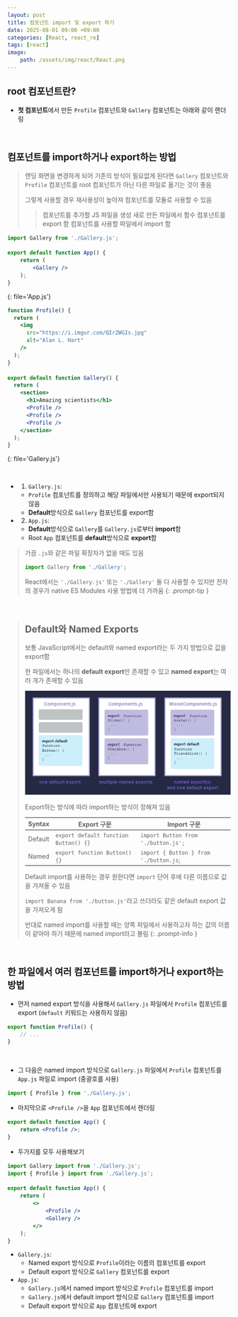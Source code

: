 ```yaml
---
layout: post
title: 컴포넌트 import 및 export 하기
date: 2025-08-01 09:00 +09:00
categories: [React, react_re]
tags: [react]
image:
    path: /assets/img/react/React.png
---
```


## root 컴포넌트란?

- **첫 컴포넌트**에서 만든 `Profile` 컴포넌트와 `Gallery` 컴포넌트는 아래와 같이 렌더링

<br>

## 컴포넌트를 import하거나 export하는 방법

> 랜딩 화면을 변경하게 되어 기존의 방식이 필요없게 된다면 `Gallery` 컴포넌트와 `Profile` 컴포넌트를 root 컴포넌트가 아닌 다른 파일로 옮기는 것이 좋음
>
> 그렇게 사용할 경우 재사용성이 높아져 컴포넌트를 모듈로 사용할 수 있음
>
>> 컴포넌트를 추가할 JS 파일을 생성
>> 새로 만든 파일에서 함수 컴포넌트를 export 함
>> 컴포넌트를 사용할 파일에서 import 함

```jsx
import Gallery from './Gallery.js';

export default function App() {
    return (
        <Gallery />
    );
}
```
{: file='App.js'}

```jsx
function Profile() {
  return (
    <img
      src="https://i.imgur.com/QIrZWGIs.jpg"
      alt="Alan L. Hart"
    />
  );
}

export default function Gallery() {
  return (
    <section>
      <h1>Amazing scientists</h1>
      <Profile />
      <Profile />
      <Profile />
    </section>
  );
}
```
{: file='Gallery.js'}

<br>

- 1. `Gallery.js`:
  - `Profile` 컴포넌트를 정의하고 해당 파일에서만 사용되기 때문에 export되지 않음
  - **Default**방식으로 `Gallery` 컴포넌트를 export함
- 2. `App.js`:
  - **Default**방식으로 `Gallery`를 `Gallery.js`로부터 **import**함
  - Root `App` 컴포넌트를 **default**방식으로 **export**함

> 가끔 `.js`와 같은 파일 확장자가 없을 때도 있음
> ```jsx
> import Gallery from './Gallery';
> ```
>
> React에서는 `'./Gallery.js'` 또는 `'./Gallery'` 둘 다 사용할 수 있지만 전자의 경우가 native ES Modules 사용 방법에 더 가까움
{: .prompt-tip }


<br>

> ## Default와 Named Exports
> 
> 보통 JavaScript에서는 default와 named export라는 두 가지 방법으로 값을 export함
>
> 한 파일에서는 하나의 **default export**만 존재할 수 있고 **named export**는 여러 개가 존재할 수 있음
>
> ![alt text](/assets/img/react/react_re_02_01.png)
>
> Export하는 방식에 따라 import하는 방식이 정해져 있음
>
> | Syntax | Export 구문 | Import 구문 |
> |-|-|-|
> | Default | `export default function Button() {}` | `import Button from './button.js';` |
> | Named | `export function Button() {}` | `import { Button } from './button.js`; |
>
> Default import를 사용하는 경우 원한다면 `import` 단어 후에 다른 이름으로 값을 가져올 수 있음
>
> `import Banana from './button.js'`라고 쓰더라도 같은 default export 값을 가져오게 됨
>
> 반대로 named import를 사용할 때는 양쪽 파일에서 사용하고자 하는 값의 이름이 같아야 하기 때문에 named import라고 불림
{: .prompt-info }


<br>

## 한 파일에서 여러 컴포넌트를 import하거나 export하는 방법

- 먼저 named export 방식을 사용해서 `Gallery.js` 파일에서 `Profile` 컴포넌트를 export (`default` 키워드는 사용하지 않음)

```jsx
export function Profile() {
    // ...
}
```

<br> 

- 그 다음은 named import 방식으로 `Gallery.js` 파일에서 `Profile` 컴포넌트를 `App.js` 파일로 import (중괄호를 사용)

```jsx
import { Profile } from './Gallery.js';
```

- 마지막으로 `<Profile />`을 `App` 컴포넌트에서 렌더링

```jsx
export default function App() {
    return <Profile />;
}
```

- 두가지를 모두 사용해보기

```jsx
import Gallery import from './Gallery.js';
import { Profile } import from './Gallery.js';

export default function App() {
    return (
        <>
            <Profile />
            <Gallery />
        </>
    );
}
```

- `Gallery.js`:
  - Named export 방식으로 `Profile`이라는 이름의 컴포넌트를 export
  - Default export 방식으로 `Gallery` 컴포넌트를 export
- `App.js`:
  - `Gallery.js`에서 named import 방식으로 `Profile` 컴포넌트를 import
  - `Gallery.js`에서 default import 방식으로 `Gallery` 컴포넌트를 import
  - Default export 방식으로 `App` 컴포넌트에 export
